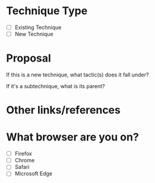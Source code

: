 <!-- This template is used for feedback on techniques on ATLAS -->

# Technique Type

- [ ] Existing Technique
- [ ] New Technique

# Proposal
<!-- Include the following detail as necessary:
* Please describe why this technique needs changing. 
* Does the technique need additional information?
-->
If this is a new technique, what tactic(s) does it fall under?

If it's a subtechnique, what is its parent?

# Other links/references
<!-- Add any references or examples for your proposal. -->

# What browser are you on?

- [ ] Firefox
- [ ] Chrome
- [ ] Safari
- [ ] Microsoft Edge